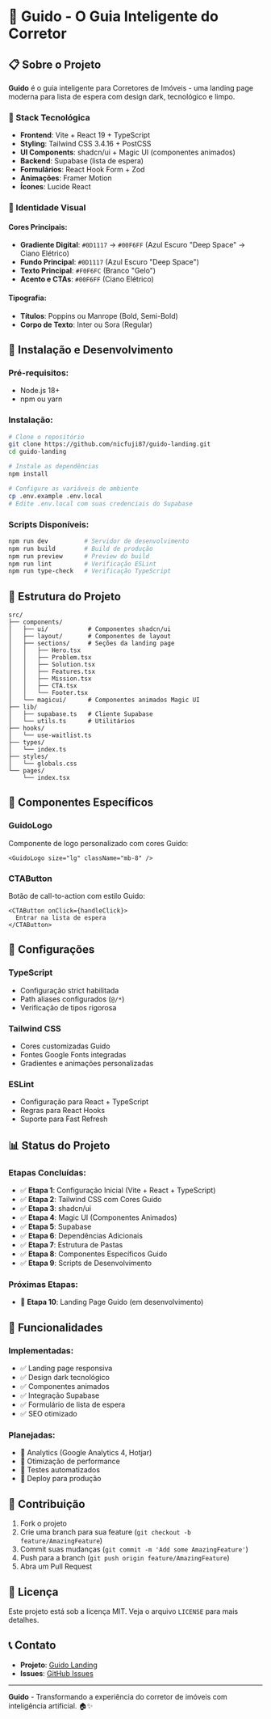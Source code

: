 # 🚀 Guido - O Guia Inteligente do Corretor

## 📋 Sobre o Projeto

**Guido** é o guia inteligente para Corretores de Imóveis - uma landing page moderna para lista de espera com design dark, tecnológico e limpo.

### 🎯 Stack Tecnológica

- **Frontend**: Vite + React 19 + TypeScript
- **Styling**: Tailwind CSS 3.4.16 + PostCSS
- **UI Components**: shadcn/ui + Magic UI (componentes animados)
- **Backend**: Supabase (lista de espera)
- **Formulários**: React Hook Form + Zod
- **Animações**: Framer Motion
- **Ícones**: Lucide React

### 🎨 Identidade Visual

#### **Cores Principais:**
- **Gradiente Digital**: `#0D1117` → `#00F6FF` (Azul Escuro "Deep Space" → Ciano Elétrico)
- **Fundo Principal**: `#0D1117` (Azul Escuro "Deep Space")
- **Texto Principal**: `#F0F6FC` (Branco "Gelo")
- **Acento e CTAs**: `#00F6FF` (Ciano Elétrico)

#### **Tipografia:**
- **Títulos**: Poppins ou Manrope (Bold, Semi-Bold)
- **Corpo de Texto**: Inter ou Sora (Regular)

## 🚀 Instalação e Desenvolvimento

### **Pré-requisitos:**
- Node.js 18+
- npm ou yarn

### **Instalação:**
```bash
# Clone o repositório
git clone https://github.com/nicfuji87/guido-landing.git
cd guido-landing

# Instale as dependências
npm install

# Configure as variáveis de ambiente
cp .env.example .env.local
# Edite .env.local com suas credenciais do Supabase
```

### **Scripts Disponíveis:**
```bash
npm run dev          # Servidor de desenvolvimento
npm run build        # Build de produção
npm run preview      # Preview do build
npm run lint         # Verificação ESLint
npm run type-check   # Verificação TypeScript
```

## 📁 Estrutura do Projeto

```
src/
├── components/
│   ├── ui/           # Componentes shadcn/ui
│   ├── layout/       # Componentes de layout
│   ├── sections/     # Seções da landing page
│   │   ├── Hero.tsx
│   │   ├── Problem.tsx
│   │   ├── Solution.tsx
│   │   ├── Features.tsx
│   │   ├── Mission.tsx
│   │   ├── CTA.tsx
│   │   └── Footer.tsx
│   └── magicui/      # Componentes animados Magic UI
├── lib/
│   ├── supabase.ts   # Cliente Supabase
│   └── utils.ts      # Utilitários
├── hooks/
│   └── use-waitlist.ts
├── types/
│   └── index.ts
├── styles/
│   └── globals.css
└── pages/
    └── index.tsx
```

## 🎨 Componentes Específicos

### **GuidoLogo**
Componente de logo personalizado com cores Guido:
```tsx
<GuidoLogo size="lg" className="mb-8" />
```

### **CTAButton**
Botão de call-to-action com estilo Guido:
```tsx
<CTAButton onClick={handleClick}>
  Entrar na lista de espera
</CTAButton>
```

## 🔧 Configurações

### **TypeScript**
- Configuração strict habilitada
- Path aliases configurados (`@/*`)
- Verificação de tipos rigorosa

### **Tailwind CSS**
- Cores customizadas Guido
- Fontes Google Fonts integradas
- Gradientes e animações personalizadas

### **ESLint**
- Configuração para React + TypeScript
- Regras para React Hooks
- Suporte para Fast Refresh

## 📊 Status do Projeto

### **Etapas Concluídas:**
- ✅ **Etapa 1**: Configuração Inicial (Vite + React + TypeScript)
- ✅ **Etapa 2**: Tailwind CSS com Cores Guido
- ✅ **Etapa 3**: shadcn/ui
- ✅ **Etapa 4**: Magic UI (Componentes Animados)
- ✅ **Etapa 5**: Supabase
- ✅ **Etapa 6**: Dependências Adicionais
- ✅ **Etapa 7**: Estrutura de Pastas
- ✅ **Etapa 8**: Componentes Específicos Guido
- ✅ **Etapa 9**: Scripts de Desenvolvimento

### **Próximas Etapas:**
- 🔄 **Etapa 10**: Landing Page Guido (em desenvolvimento)

## 🎯 Funcionalidades

### **Implementadas:**
- ✅ Landing page responsiva
- ✅ Design dark tecnológico
- ✅ Componentes animados
- ✅ Integração Supabase
- ✅ Formulário de lista de espera
- ✅ SEO otimizado

### **Planejadas:**
- 🔄 Analytics (Google Analytics 4, Hotjar)
- 🔄 Otimização de performance
- 🔄 Testes automatizados
- 🔄 Deploy para produção

## 🤝 Contribuição

1. Fork o projeto
2. Crie uma branch para sua feature (`git checkout -b feature/AmazingFeature`)
3. Commit suas mudanças (`git commit -m 'Add some AmazingFeature'`)
4. Push para a branch (`git push origin feature/AmazingFeature`)
5. Abra um Pull Request

## 📄 Licença

Este projeto está sob a licença MIT. Veja o arquivo `LICENSE` para mais detalhes.

## 📞 Contato

- **Projeto**: [Guido Landing](https://github.com/nicfuji87/guido-landing)
- **Issues**: [GitHub Issues](https://github.com/nicfuji87/guido-landing/issues)

---

**Guido** - Transformando a experiência do corretor de imóveis com inteligência artificial. 🏠✨